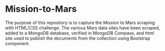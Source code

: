 # Mission-to-Mars
The purpose of this repository is to capture the Mission to Mars scraping with HTML/CSS challenge. The various Mars data sites have been scraped, added to a MongoDB database, verified in MongoDB Compass, and html site used to publish the documents from the collection using Bootstrap component.
